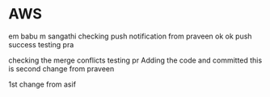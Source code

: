 # AWS
em babu m sangathi
checking push notification from praveen
ok ok
push success
testing pra

checking the merge conflicts
testing pr
Adding the code and committed
this is second change from praveen

1st change from asif
